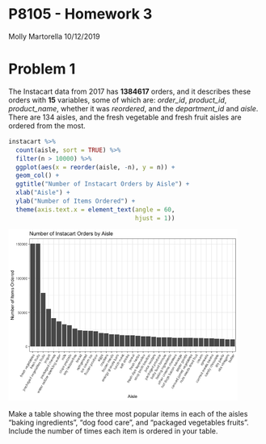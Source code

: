 P8105 - Homework 3
================
Molly Martorella
10/12/2019

# Problem 1

The Instacart data from 2017 has **1384617** orders, and it describes
these orders with **15** variables, some of which are: *order\_id*,
*product\_id*, *product\_name*, whether it was *reordered*, and the
*department\_id* and *aisle*. There are 134 aisles, and the fresh
vegetable and fresh fruit aisles are ordered from the most.

``` r
instacart %>% 
  count(aisle, sort = TRUE) %>% 
  filter(n > 10000) %>% 
  ggplot(aes(x = reorder(aisle, -n), y = n)) +
  geom_col() +
  ggtitle("Number of Instacart Orders by Aisle") +
  xlab("Aisle") +
  ylab("Number of Items Ordered") +
  theme(axis.text.x = element_text(angle = 60, 
                                   hjust = 1))
```

<img src="p8105_hw3_mem2331_files/figure-gfm/unnamed-chunk-2-1.png" width="90%" />

Make a table showing the three most popular items in each of the aisles
“baking ingredients”, “dog food care”, and “packaged vegetables
fruits”. Include the number of times each item is ordered in your
table.
